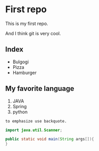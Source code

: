 # First repo

This is my first repo.

And I think git is very cool.

## Index

- Bulgogi
- Pizza
- Hamburger

## My favorite language

1. JAVA
2. Spring
3. python

`to emphasize use backquote.`

```java
import java.util.Scanner;

public static void main(String args[]){
}
```





